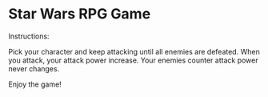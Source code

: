 # Star Wars RPG Game

Instructions:

Pick your character and keep attacking until all enemies are defeated. 
When you attack, your attack power increase. 
Your enemies counter attack power never changes.

Enjoy the game!